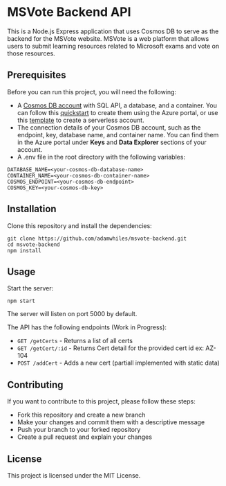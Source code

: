MSVote Backend API
==================

This is a Node.js Express application that uses Cosmos DB to serve as the backend for the MSVote website. MSVote is a web platform that allows users to submit learning resources related to Microsoft exams and vote on those resources.

Prerequisites
-------------

Before you can run this project, you will need the following:

-   A [Cosmos DB account](https://learn.microsoft.com/en-us/samples/azure/azure-quickstart-templates/cosmosdb-sql/) with SQL API, a database, and a container. You can follow this [quickstart](https://learn.microsoft.com/en-us/azure/cosmos-db/nosql/quickstart-portal) to create them using the Azure portal, or use this [template](https://learn.microsoft.com/en-us/samples/azure/azure-quickstart-templates/cosmosdb-sql-serverless/) to create a serverless account.
-   The connection details of your Cosmos DB account, such as the endpoint, key, database name, and container name. You can find them in the Azure portal under **Keys** and **Data Explorer** sections of your account.
-   A .env file in the root directory with the following variables:

```
DATABASE_NAME=<your-cosmos-db-database-name>
CONTAINER_NAME=<your-cosmos-db-container-name>
COSMOS_ENDPOINT=<your-cosmos-db-endpoint>
COSMOS_KEY=<your-cosmos-db-key>

```

Installation
------------

Clone this repository and install the dependencies:

```
git clone https://github.com/adamwhiles/msvote-backend.git
cd msvote-backend
npm install

```

Usage
-----

Start the server:

```
npm start

```

The server will listen on port 5000 by default.

The API has the following endpoints (Work in Progress):

-   `GET /getCerts` - Returns a list of all certs
-   `GET /getCert/:id` - Returns Cert detail for the provided cert id ex: AZ-104
-   `POST /addCert` - Adds a new cert (partiall implemented with static data)

Contributing
------------

If you want to contribute to this project, please follow these steps:

-   Fork this repository and create a new branch
-   Make your changes and commit them with a descriptive message
-   Push your branch to your forked repository
-   Create a pull request and explain your changes

License
-------

This project is licensed under the MIT License.